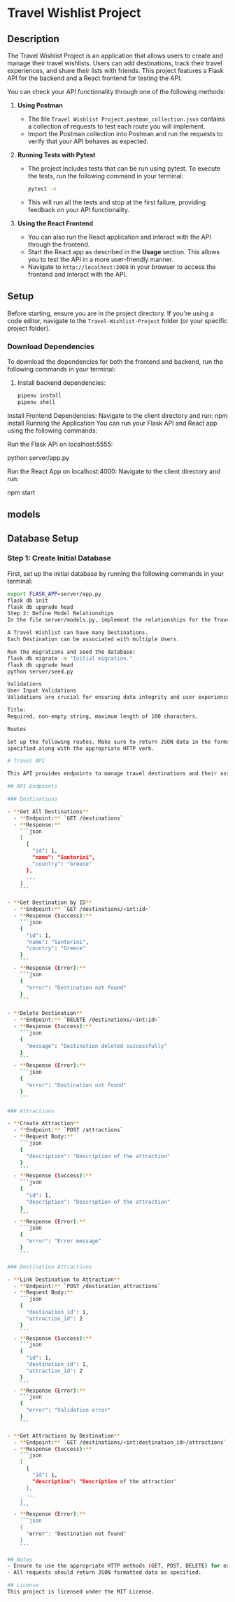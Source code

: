 # Travel Wishlist Project

## Description
The Travel Wishlist Project is an application that allows users to create and manage their travel wishlists. Users can add destinations, track their travel experiences, and share their lists with friends. This project features a Flask API for the backend and a React frontend for testing the API.


You can check your API functionality through one of the following methods:

1. **Using Postman**
   - The file `Travel Wishlist Project.postman_collection.json` contains a collection of requests to test each route you will implement.
   - Import the Postman collection into Postman and run the requests to verify that your API behaves as expected.

2. **Running Tests with Pytest**
   - The project includes tests that can be run using pytest. To execute the tests, run the following command in your terminal:
     ```bash
     pytest -x


     ```
   - This will run all the tests and stop at the first failure, providing feedback on your API functionality.

3. **Using the React Frontend**
   - You can also run the React application and interact with the API through the frontend.
   - Start the React app as described in the **Usage** section. This allows you to test the API in a more user-friendly manner.
   - Navigate to `http://localhost:3000` in your browser to access the frontend and interact with the API.
## Setup

Before starting, ensure you are in the project directory. If you're using a code editor, navigate to the `Travel-Wishlist-Project` folder (or your specific project folder).

### Download Dependencies

To download the dependencies for both the frontend and backend, run the following commands in your terminal:

1. Install backend dependencies:
   ```bash
   pipenv install
   pipenv shell

Install Frontend Dependencies: Navigate to the client directory and run:
npm install
Running the Application
You can run your Flask API and React app using the following commands:

Run the Flask API on localhost:5555:

python server/app.py

Run the React App on localhost:4000: Navigate to the client directory and run:

npm start

 ## models
 ## Database Setup

### Step 1: Create Initial Database

First, set up the initial database by running the following commands in your terminal:

```bash
export FLASK_APP=server/app.py
flask db init
flask db upgrade head
Step 2: Define Model Relationships
In the file server/models.py, implement the relationships for the Travel Wishlist Project:

A Travel Wishlist can have many Destinations.
Each Destination can be associated with multiple Users.

Run the migrations and seed the database:
flask db migrate -m "Initial migration." 
flask db upgrade head
python server/seed.py

Validations
User Input Validations
Validations are crucial for ensuring data integrity and user experience. Implement the following validations for your models:

Title:
Required, non-empty string, maximum length of 100 characters.

Routes

Set up the following routes. Make sure to return JSON data in the format
specified along with the appropriate HTTP verb.

# Travel API

This API provides endpoints to manage travel destinations and their associated attractions.

## API Endpoints

### Destinations

- **Get All Destinations**
  - **Endpoint:** `GET /destinations`
  - **Response:**
    ```json
    [
      {
        "id": 1,
        "name": "Santorini",
        "country": "Greece"
      },
      ...
    ]
    ```

- **Get Destination by ID**
  - **Endpoint:** `GET /destinations/<int:id>`
  - **Response (Success):**
    ```json
    {
      "id": 1,
      "name": "Santorini",
      "country": "Greece"
    }
    ```
  - **Response (Error):**
    ```json
    {
      "error": "Destination not found"
    }
    ```

- **Delete Destination**
  - **Endpoint:** `DELETE /destinations/<int:id>`
  - **Response (Success):**
    ```json
    {
      "message": "Destination deleted successfully"
    }
    ```
  - **Response (Error):**
    ```json
    {
      "error": "Destination not found"
    }
    ```

### Attractions

- **Create Attraction**
  - **Endpoint:** `POST /attractions`
  - **Request Body:**
    ```json
    {
      "description": "Description of the attraction"
    }
    ```
  - **Response (Success):**
    ```json
    {
      "id": 1,
      "description": "Description of the attraction"
    }
    ```
  - **Response (Error):**
    ```json
    {
      "error": "Error message"
    }
    ```

### Destination Attractions

- **Link Destination to Attraction**
  - **Endpoint:** `POST /destination_attractions`
  - **Request Body:**
    ```json
    {
      "destination_id": 1,
      "attraction_id": 2
    }
    ```
  - **Response (Success):**
    ```json
    {
      "id": 1,
      "destination_id": 1,
      "attraction_id": 2
    }
    ```
  - **Response (Error):**
    ```json
    {
      "error": "Validation error"
    }
    ```

- **Get Attractions by Destination**
  - **Endpoint:** `GET /destinations/<int:destination_id>/attractions`
  - **Response (Success):**
    ```json
    [
      {
        "id": 1,
        "description": "Description of the attraction"
      },
      ...
    ]
    ```
  - **Response (Error):**
    ```json
    {
      "error": "Destination not found"
    }
    ```

## Notes
- Ensure to use the appropriate HTTP methods (GET, POST, DELETE) for each endpoint.
- All requests should return JSON formatted data as specified.

## License
This project is licensed under the MIT License.
